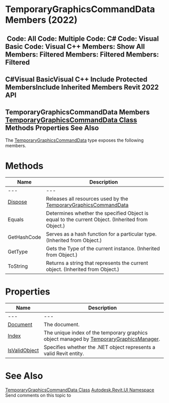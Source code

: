 # TemporaryGraphicsCommandData Members (2022)

﻿
 Code: All Code: Multiple Code: C# Code: Visual Basic Code: Visual C++  Members: Show All Members: Filtered Members: Filtered Members: Filtered   
---  
C#Visual BasicVisual C++
Include Protected MembersInclude Inherited Members
Revit 2022 API  
---  
TemporaryGraphicsCommandData Members  
[TemporaryGraphicsCommandData Class](08ada443-6a0b-d223-5fa1-896996b8e166.md "TemporaryGraphicsCommandData Class") Methods Properties See Also  
---  
The [TemporaryGraphicsCommandData](08ada443-6a0b-d223-5fa1-896996b8e166.md "TemporaryGraphicsCommandData Class") type exposes the following members.
# Methods
| Name | Description |
| --- | --- |
| --- | --- | --- |
| [Dispose](dcc65cac-ae48-0203-ba0f-8cbb6c8abc3c.md "Dispose Method") | Releases all resources used by the [TemporaryGraphicsCommandData](08ada443-6a0b-d223-5fa1-896996b8e166.md "TemporaryGraphicsCommandData Class") |
| Equals | Determines whether the specified Object is equal to the current Object. (Inherited from Object.) |
| GetHashCode | Serves as a hash function for a particular type.  (Inherited from Object.) |
| GetType | Gets the Type of the current instance. (Inherited from Object.) |
| ToString | Returns a string that represents the current object. (Inherited from Object.) |

# Properties
| Name | Description |
| --- | --- |
| --- | --- | --- |
| [Document](97721a22-ab8b-26da-a011-b64b3726c856.md "Document Property") | The document. |
| [Index](fa23b762-79ad-029b-e438-6193c64cd9a6.md "Index Property") | The unique index of the temporary graphics object managed by [TemporaryGraphicsManager](1dd29f70-d381-fa60-8ffa-1076eac55ed7.md "TemporaryGraphicsManager Class"). |
| [IsValidObject](b4b1d09f-761d-3c6c-de36-48d5b26330f6.md "IsValidObject Property") | Specifies whether the .NET object represents a valid Revit entity. |

# See Also
[TemporaryGraphicsCommandData Class](08ada443-6a0b-d223-5fa1-896996b8e166.md "TemporaryGraphicsCommandData Class")
[Autodesk.Revit.UI Namespace](e86fd90a-8957-02a6-da7f-ced248966e3e.md "Autodesk.Revit.UI Namespace")
Send comments on this topic to 